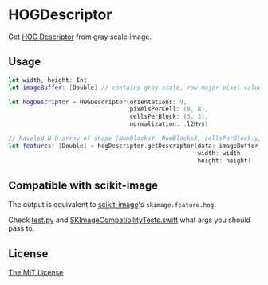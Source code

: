 # HOGDescriptor

Get [HOG Descriptor](https://en.wikipedia.org/wiki/Histogram_of_oriented_gradients) from gray scale image.

## Usage

```swift
let width, height: Int
let imageBuffer: [Double] // contains gray scale, row major pixel values

let hogDescriptor = HOGDescriptor(orientations: 9,
                                  pixelsPerCell: (8, 8),
                                  cellsPerBlock: (3, 3),
                                  normalization: .l2Hys)

// Raveled N-D array of shape [NumBlocksY, NumBlocksX, cellsPerBlock.y, cellsPerBlock.x, Orientations].
let features: [Double] = hogDescriptor.getDescriptor(data: imageBuffer,
                                                     width: width, 
                                                     height: height)
```

## Compatible with scikit-image
The output is equivalent to [scikit-image](https://github.com/scikit-image/scikit-image)'s `skimage.feature.hog`.

Check [test.py](https://github.com/t-ae/hog-feature-extractor/blob/master/test.py) and [SKImageCompatibilityTests.swift](https://github.com/t-ae/hog-descriptor/blob/master/Tests/HOGDescriptorTests/SKImageCompatibilityTests.swift) what args you should pass to.

## License

[The MIT License](https://github.com/t-ae/hog-descriptor/blob/master/LICENSE)
